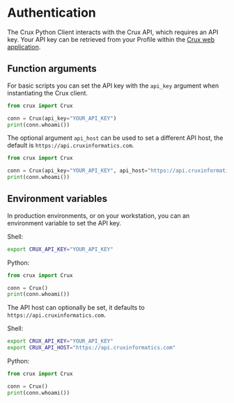 # Authentication

The Crux Python Client interacts with the Crux API, which requires an API key. Your API key can be retrieved from your Profile within the [Crux web application](https://app.cruxinformatics.com/).

## Function arguments

For basic scripts you can set the API key with the `api_key` argument when instantiating the Crux client.

```python
from crux import Crux

conn = Crux(api_key="YOUR_API_KEY")
print(conn.whoami())
```

The optional argument `api_host` can be used to set a different API host, the default is `https://api.cruxinformatics.com`.

```python
from crux import Crux

conn = Crux(api_key="YOUR_API_KEY", api_host="https://api.cruxinformatics.com")
print(conn.whoami())
```

## Environment variables

In production environments, or on your workstation, you can an environment variable to set the API key.

Shell:

```bash
export CRUX_API_KEY="YOUR_API_KEY"
```

Python:

```python
from crux import Crux

conn = Crux()
print(conn.whoami())
```

The API host can optionally be set, it defaults to `https://api.cruxinformatics.com`.

Shell:

```bash
export CRUX_API_KEY="YOUR_API_KEY"
export CRUX_API_HOST="https://api.cruxinformatics.com"
```

Python:

```python
from crux import Crux

conn = Crux()
print(conn.whoami())
```
